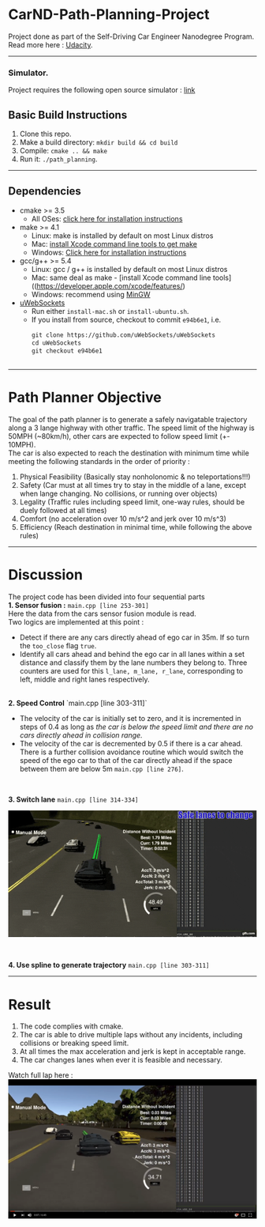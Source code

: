 # CarND-Path-Planning-Project
Project done as part of the Self-Driving Car Engineer Nanodegree Program.    
Read more here : [Udacity](https://www.udacity.com/course/self-driving-car-engineer-nanodegree--nd013).

---
### Simulator.
Project requires the following open source simulator : [link](https://github.com/udacity/self-driving-car-sim/releases/tag/T3_v1.2)

## Basic Build Instructions
1. Clone this repo.
2. Make a build directory: `mkdir build && cd build`
3. Compile: `cmake .. && make`
4. Run it: `./path_planning`.

---
## Dependencies

* cmake >= 3.5
  * All OSes: [click here for installation instructions](https://cmake.org/install/)
* make >= 4.1
  * Linux: make is installed by default on most Linux distros
  * Mac: [install Xcode command line tools to get make](https://developer.apple.com/xcode/features/)
  * Windows: [Click here for installation instructions](http://gnuwin32.sourceforge.net/packages/make.htm)
* gcc/g++ >= 5.4
  * Linux: gcc / g++ is installed by default on most Linux distros
  * Mac: same deal as make - [install Xcode command line tools]((https://developer.apple.com/xcode/features/)
  * Windows: recommend using [MinGW](http://www.mingw.org/)
* [uWebSockets](https://github.com/uWebSockets/uWebSockets)
  * Run either `install-mac.sh` or `install-ubuntu.sh`.
  * If you install from source, checkout to commit `e94b6e1`, i.e.
    ```
    git clone https://github.com/uWebSockets/uWebSockets 
    cd uWebSockets
    git checkout e94b6e1
 
---
# Path Planner Objective
The goal of the path planner is to generate a safely navigatable trajectory along a 3 lange highway with other traffic. The speed limit of the highway is 50MPH (~80km/h), other cars are expected to follow speed limit (+- 10MPH).    
The car is also expected to reach the destination with minimum time while meeting the following standards in the order of priority :   
1. Physical Feasibility (Basically stay nonholonomic & no teleportations!!!)    
2. Safety (Car must at all times try to stay in the middle of a lane, except when lange changing. No collisions, or running over objects)    
3. Legality (Traffic rules including speed limit, one-way rules, should be duely followed at all times)    
4. Comfort (no acceleration over 10 m/s^2 and jerk over 10 m/s^3)   
5. Efficiency (Reach destination in minimal time, while following the above rules)      

---
# Discussion
The project code has been divided into four sequential parts   
<b>1. Sensor fusion :</b> `main.cpp [line 253-301]`    
Here the data from the cars sensor fusion module is read.   
Two logics are implemented at this point :
 * Detect if there are any cars directly ahead of ego car in 35m. If so turn the `too_close` flag `true`.    
 * Identify all cars ahead and behind the ego car in all lanes within a set distance and classify them by the lane numbers they belong to. Three counters are used for this `l_lane, m_lane, r_lane`, corresponding to left, middle and right lanes respectively.     
<br>
<b>2. Speed Control</b> `main.cpp [line 303-311]`    

 * The velocity of the car is initially set to zero, and it is incremented in steps of 0.4 as long as <i>the car is below the
 speed limit and there are no cars directly ahead in collision range.</i>   
 * The velocity of the car is decremented by 0.5 if there is a car ahead. There is a further collision avoidance routine which would switch the speed of the ego car to that of the car directly ahead if the space between them are below 5m `main.cpp [line 276]`.         
 
<br>      

<b>3. Switch lane</b> `main.cpp [line 314-334]`     

![lane change](https://github.com/askmuhsin/path-planning/blob/master/images/lane_change.gif)     

<br>           

<b>4. Use spline to generate trajectory</b> `main.cpp [line 303-311]`     

---
# Result
1. The code complies with cmake.   
2. The car is able to drive multiple laps without any incidents, including collisions or breaking speed limit.   
3. At all times the max acceleration and jerk is kept in acceptable range.   
4. The car changes lanes when ever it is feasible and necessary.   

Watch full lap here :    
[![path_planner_image](https://github.com/askmuhsin/path-planning/blob/master/images/thumbnail.png)](https://www.youtube.com/watch?v=E69RmCp4i3Y "Path planner")
